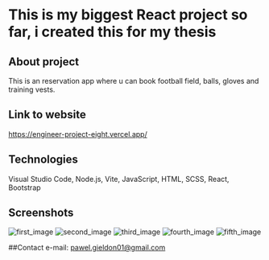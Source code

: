 # This is my biggest React project so far, i created this for my thesis


## About project
This is an reservation app where u can book football field, balls, gloves and training vests.

## Link to website
https://engineer-project-eight.vercel.app/

## Technologies
Visual Studio Code,
Node.js,
Vite,
JavaScript,
HTML,
SCSS,
React,
Bootstrap

## Screenshots
![first_image](https://github.com/PawelGieldon/Engineer_Project/assets/93713186/929ec9ba-fccc-484c-96fc-2a4e9d5bbc18)
![second_image](https://github.com/PawelGieldon/Engineer_Project/assets/93713186/a1e369c7-f93b-4cb0-a2a5-61d6efc11547)
![third_image](https://github.com/PawelGieldon/Engineer_Project/assets/93713186/7978eae3-fb5f-4b6a-9936-050f0c36e63b)
![fourth_image](https://github.com/PawelGieldon/Engineer_Project/assets/93713186/7c369b67-cecb-48ae-8b23-c3455739f8c8)
![fifth_image](https://github.com/PawelGieldon/Engineer_Project/assets/93713186/73fff788-c108-495d-92d0-0d9978a638a3)


##Contact
e-mail: pawel.gieldon01@gmail.com
